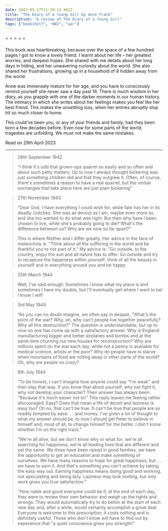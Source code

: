```yaml
---    
date: 2023-05-17T11:29:13.401Z
title: "The Diary of a Young Girl by Anne Frank"
description: "A review of The Diary of a Young Girl"
tags: ["bookshelf", "WW2", "war"]
---   
```

⭐ ⭐ ⭐ ⭐ ⭐ 

This book was heartbreaking, because over the space of a few hundred pages I got to know a lovely friend. I learnt about her life – her greatest worries, and deepest hopes. She shared with me details about her long days in hiding, and her unwavering curiosity about the world. She also shared her frustrations, growing up in a household of 8 hidden away from the world.

Anne was immensely mature for her age, and you have to consciously remind yourself she never saw a day past 16. There is much wisdom in her diary, as you grapple with one of the darker moments in our human history. The intimacy in which she writes about her feelings makes you feel like her best friend. This makes the unsettling loss, when her entries abruptly stop hit so much closer to home.

This could've been you, or any of your friends and family, had they been born a few decades before. Even now for some parts of the world, tragedies are unfolding. We must not make the same mistakes.

Read on 29th April 2023

---
>28th September 1942
>
>“I think it's odd that grown-ups quarrel so easily and so often and about such petty matters. Up to now I always thought bickering was just something children did and that they outgrew it. Often, of course, there's sometimes a reason to have a real quarrel, but the verbal exchanges that take place here are just plain bickering”


> 27th November 1943
>
> “Dear God, I have everything I could wish for, while fate has her in its deadly clutches. She was as devout as I am, maybe even more so, and she too wanted to do what was right. But then why have I been chosen to live, while she's probably going to die? What's the difference between us? Why are we now so far apart?”
>
> This is where Mother and I differ greatly. Her advice in the face of melancholy is: "Think about all the suffering in the world and be thankful you're not part of it." My advice is: "Go outside, to the country, enjoy the sun and all nature has to offer. Go outside and try to recapture the happiness within yourself; think of all the beauty in yourself and in everything around you and be happy

> 25th March 1944
>
> Well, I've said enough. Sometimes I know what my place is and sometimes I have my doubts, but I'll eventually get where I want to be! I know I will!

> 3rd May 1944
>
> “As you can no doubt imagine, we often say in despair, "What's the point of the war? Why, oh, why can't people live together peacefully? Why all this destruction?” The question is understandable, but up to now no one has come up with a satisfactory answer. Why is England manufacturing bigger and better airplanes and bombs and at the same time churning out new houses for reconstruction? Why are millions spent on the war each day, while not a penny is available for medical science, artists or the poor? Why do people have to starve when mountains of food are rotting away in other parts of the world? Oh, why are people so crazy? 


>6th July 1944
>
> “To be honest, I can't imagine how anyone could say "I'm weak" and then stay that way. If you know that about yourself, why not fight it, why not develop your character? Their answer has always been: "Because it's much easier not to!" This reply leaves me feeling rather discouraged. Easy? Does that mean a life of deceit and laziness is easy too? Oh no, that can't be true. It can't be true that people are so readily tempted by ease. . . and money. I've given a lot of thought to what my answer should be, to how I should get Peter to believe in himself and, most of all, to change himself for the better. I don't know whether I'm on the right track.”
>
> “We're all alive, but we don't know why or what for; we're all searching for happiness; we're all leading lives that are different and yet the same. We three have been raised in good families, we have the opportunity to get an education and make something of ourselves. We have many reasons to hope for great happiness, but. . . we have to earn it. And that's something you can't achieve by taking the easy way out. Earning happiness means doing good and working, not speculating and being lazy. Laziness may look inviting, but only work gives you true satisfaction.”
>   
> “How noble and good everyone could be if, at the end of each day, they were to review their own behavior and weigh up the rights and wrongs. They would automatically try to do better at the start of each new day and, after a while, would certainly accomplish a great deal. Everyone is welcome to this prescription; it costs nothing and is definitely useful. Those who don't know will have to find out by experience that "a quiet conscience gives you strength!”
